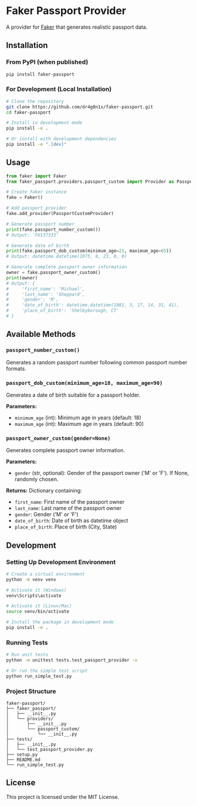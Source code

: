 # Faker Passport Provider

A provider for [Faker](https://github.com/joke2k/faker) that generates realistic passport data.

## Installation

### From PyPI (when published)

```bash
pip install faker-passport
```

### For Development (Local Installation)

```bash
# Clone the repository
git clone https://github.com/dr4g0n1x/faker-passport.git
cd faker-passport

# Install in development mode
pip install -e .

# Or install with development dependencies
pip install -e ".[dev]"
```

## Usage

```python
from faker import Faker
from faker_passport.providers.passport_custom import Provider as PassportCustomProvider

# Create faker instance
fake = Faker()

# Add passport provider
fake.add_provider(PassportCustomProvider)

# Generate passport number
print(fake.passport_number_custom())
# Output: 'FO137333'

# Generate date of birth
print(fake.passport_dob_custom(minimum_age=21, maximum_age=65))
# Output: datetime.datetime(1975, 8, 23, 0, 0)

# Generate complete passport owner information
owner = fake.passport_owner_custom()
print(owner)
# Output: {
#     'first_name': 'Michael',
#     'last_name': 'Sheppard',
#     'gender': 'M',
#     'date_of_birth': datetime.datetime(1981, 3, 17, 14, 31, 41),
#     'place_of_birth': 'Shelbyborough, CT'
# }
```

## Available Methods

### `passport_number_custom()`
Generates a random passport number following common passport number formats.

### `passport_dob_custom(minimum_age=18, maximum_age=90)`
Generates a date of birth suitable for a passport holder.

**Parameters:**
- `minimum_age` (int): Minimum age in years (default: 18)
- `maximum_age` (int): Maximum age in years (default: 90)

### `passport_owner_custom(gender=None)`
Generates complete passport owner information.

**Parameters:**
- `gender` (str, optional): Gender of the passport owner ('M' or 'F'). If None, randomly chosen.

**Returns:**
Dictionary containing:
- `first_name`: First name of the passport owner
- `last_name`: Last name of the passport owner
- `gender`: Gender ('M' or 'F')
- `date_of_birth`: Date of birth as datetime object
- `place_of_birth`: Place of birth (City, State)

## Development

### Setting Up Development Environment

```bash
# Create a virtual environment
python -m venv venv

# Activate it (Windows)
venv\Scripts\activate

# Activate it (Linux/Mac)
source venv/bin/activate

# Install the package in development mode
pip install -e .
```

### Running Tests

```bash
# Run unit tests
python -m unittest tests.test_passport_provider -v

# Or run the simple test script
python run_simple_test.py
```

### Project Structure

```
faker-passport/
├── faker_passport/
│   ├── __init__.py
│   └── providers/
│       ├── __init__.py
│       └── passport_custom/
│           └── __init__.py
├── tests/
│   ├── __init__.py
│   └── test_passport_provider.py
├── setup.py
├── README.md
└── run_simple_test.py
```

## License

This project is licensed under the MIT License.
